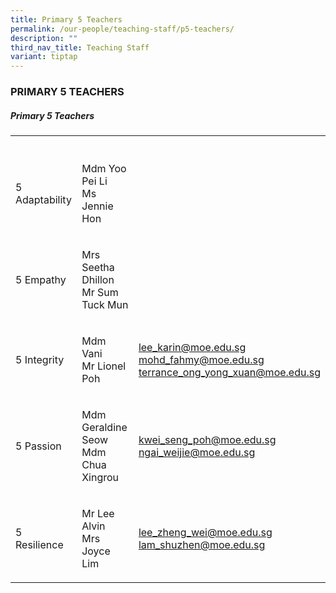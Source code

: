 ```yaml
---
title: Primary 5 Teachers
permalink: /our-people/teaching-staff/p5-teachers/
description: ""
third_nav_title: Teaching Staff
variant: tiptap
---
```

<h3>PRIMARY 5 TEACHERS</h3><h5>Primary 5 Teachers</h5><table><tbody><tr><th rowspan="1" colspan="1"><p></p></th><th rowspan="1" colspan="1"><p></p></th><th rowspan="1" colspan="1"><p></p></th></tr><tr><td rowspan="1" colspan="1"><p>5 Adaptability</p></td><td rowspan="1" colspan="1"><p>Mdm Yoo Pei Li<br>Ms Jennie Hon</p></td><td rowspan="1" colspan="1"><p></p></td></tr><tr><td rowspan="1" colspan="1"><p>5 Empathy</p></td><td rowspan="1" colspan="1"><p>Mrs Seetha Dhillon<br>Mr Sum Tuck Mun</p></td><td rowspan="1" colspan="1"><p></p></td></tr><tr><td rowspan="1" colspan="1"><p>5 Integrity</p></td><td rowspan="1" colspan="1"><p>Mdm Vani<br>Mr Lionel Poh</p></td><td rowspan="1" colspan="1"><p><a href="mailto:lee_karin@moe.edu.sg" rel="noopener noreferrer nofollow" target="_blank">lee_karin@moe.edu.sg</a> <br><a href="mailto:mohd_fahmy@moe.edu.sg" rel="noopener noreferrer nofollow" target="_blank">mohd_fahmy@moe.edu.sg</a> <br><a href="mailto:terrance_ong_yong_xuan@moe.edu.sg" rel="noopener noreferrer nofollow" target="_blank">terrance_ong_yong_xuan@moe.edu.sg</a></p></td></tr><tr><td rowspan="1" colspan="1"><p>5 Passion</p></td><td rowspan="1" colspan="1"><p>Mdm Geraldine Seow<br>Mdm Chua Xingrou</p></td><td rowspan="1" colspan="1"><p><a href="mailto:kwei_seng_poh@moe.edu.sg" rel="noopener noreferrer nofollow" target="_blank">kwei_seng_poh@moe.edu.sg</a> <br><a href="mailto:ngai_weijie@moe.edu.sg" rel="noopener noreferrer nofollow" target="_blank">ngai_weijie@moe.edu.sg</a></p></td></tr><tr><td rowspan="1" colspan="1"><p>5 Resilience</p></td><td rowspan="1" colspan="1"><p>Mr Lee Alvin<br>Mrs Joyce Lim</p></td><td rowspan="1" colspan="1"><p><a href="mailto:lee_zheng_wei@moe.edu.sg" rel="noopener noreferrer nofollow" target="_blank">lee_zheng_wei@moe.edu.sg</a> <br><a href="mailto:lam_shuzhen@moe.edu.sg" rel="noopener noreferrer nofollow" target="_blank">lam_shuzhen@moe.edu.sg</a></p></td></tr></tbody></table><p></p>
